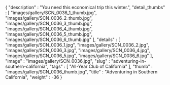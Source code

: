{
  "description" : "You need this economical trip this winter.",
  "detail_thumbs" : [
                       "images/gallery/SCN_0036_1_thumb.jpg",
                       "images/gallery/SCN_0036_2_thumb.jpg",
                       "images/gallery/SCN_0036_3_thumb.jpg",
                       "images/gallery/SCN_0036_4_thumb.jpg",
                       "images/gallery/SCN_0036_5_thumb.jpg",
                       "images/gallery/SCN_0036_6_thumb.jpg"
                     ],
  "details" : [
                 "images/gallery/SCN_0036_1.jpg",
                 "images/gallery/SCN_0036_2.jpg",
                 "images/gallery/SCN_0036_3.jpg",
                 "images/gallery/SCN_0036_4.jpg",
                 "images/gallery/SCN_0036_5.jpg",
                 "images/gallery/SCN_0036_6.jpg"
               ],
  "image" : "images/gallery/SCN_0036.jpg",
  "slug" : "adventuring-in-southern-california",
  "tags" : [
              "All-Year Club of California"
            ],
  "thumb" : "images/gallery/SCN_0036_thumb.jpg",
  "title" : "Adventuring in Southern California",
  "weight" : -36
}

